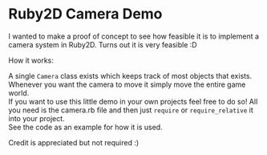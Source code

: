 # Ruby2D Camera Demo

I wanted to make a proof of concept to see how feasible it is to implement a camera system in Ruby2D. Turns out it is very feasible :D  

How it works:

A single `Camera` class exists which keeps track of most objects that exists. Whenever you want the camera to move it simply move the entire game world.  
If you want to use this little demo in your own projects feel free to do so! All you need is the camera.rb file and then just `require` or `require_relative` it into your project.  
See the code as an example for how it is used.

Credit is appreciated but not required :)
